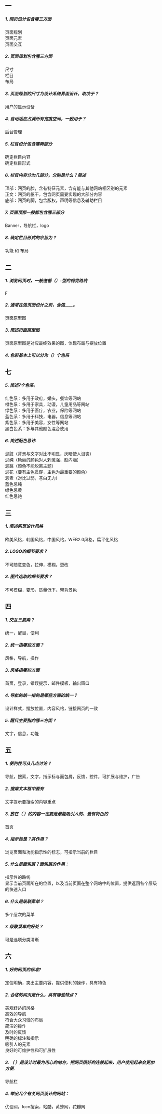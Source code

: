 ## 一
##### 1.	网页设计包含哪三方面
页面规划  
页面元素  
页面交互  
##### 2.	页面规划包含哪三方面
尺寸  
栏目  
布局  
##### 3.	页面规划的尺寸为设计系统界面设计，取决于？
用户的显示设备
##### 4.	自动适应占满所有宽度空间，一般用于？
后台管理
##### 5.	栏目设计包含哪两部分
确定栏目内容  
确定栏目形式  
##### 6.	栏目内容分为几部分，分别是什么？简述
顶部：网页的脸，含有特征元素，含有能与其他网站相区别的元素  
正文：网页的躯干，包含网页需要实现的大部分内容  
底部：网页的脚，包含版权，声明等信息及辅助栏目  
##### 7.	页面顶部一般都包含哪三部分  
Banner，导航栏，logo
##### 8.	确定栏目形式的宗旨为？
功能 和 布局
## 二
##### 1.	浏览网页时，一般遵循（）-型的视觉路线
F
##### 2.	通常在做页面设计之前，会做____。
页面原型图
##### 3.	简述页面原型图
页面原型图是对应最终效果的图，体现布局与摆放位置
##### 4.	色彩基本上可以分为（）个色系
## 七
##### 5.	简述7个色系。
红色系：多用于政府，婚庆，餐饮等网站  
橙色系：多用于家具，动漫，儿童用品等网站  
绿色系：多用于医疗，农业，保险等网站  
蓝色系：多用于科技，电器，信息等网站  
紫色系：多用于美容，女性等网站  
黑白色系：多与其他颜色混合使用  
##### 6.	简述配色忌讳 
忌脏（背景与文字对比不明显，灰暗使人沮丧）  
忌纯（艳丽的颜色对人刺激强，缺内涵）  
忌跳（颜色不能脱离主题）  
忌花（要有主色贯穿，主色为最重要的颜色）  
忌素（对比过弱，苍白无力）  
蓝色忌纯  
绿色忌黄  
红色忌艳  

## 三
##### 1.	简述网页设计风格
欧美风格，韩国风格，中国风格，WEB2.0风格，扁平化风格
##### 2.	LOGO的细节要求？
不可随意变色，拉伸，模糊，更改
##### 3.	图片选取的细节要求？
不可模糊，变形，质量低下，带背景色
## 四
##### 1.	交互三要素？
统一，醒目，便利
##### 2.	统一指哪些方面？
风格，导航，操作
##### 3.	风格指哪些方面
首页，登录，错误提示，邮件模板，输出窗口
##### 4.	导航的统一指的是哪些方面的统一？
设计样式，摆放位置，内容风格，链接网页的一致
##### 5.	醒目主要指的哪三方面？
文字，信息，功能
## 五
##### 1.	便利性可从几点讨论？
导航，搜索，文字，指示标与面包屑，反馈，控件，可扩展与维护，广告
##### 2.	搜索文本框中要有
文字提示要搜索的内容重点
##### 3.	放在（ ）的内容一定要是最能吸引人的、最有特色的
首页
##### 4.	指示标是？其作用？
浏览页面和功能指示性的标志，可指示当前的栏目
##### 5.	什么是面包屑？面包屑的作用：
指示性的路线  
显示当前页面所在的位置，以及当前页面在整个网站中的位置，提供返回各个层级的快速入口
##### 6.	什么是级联菜单？
多个层次的菜单
##### 7.	级联菜单的好处？
可是选项分类清晰
## 六
##### 1.	好的网页的标准?
定位明确，突出主要内容，提供便利的操作，具有特色
##### 2.	合格的网页是什么，具有哪些特点？
美观舒适的风格  
高效的导航  
符合大众习惯的布局  
简洁的操作  
及时的反馈  
明确的标注和指示  
吸引人的元素  
良好的可维护性和可扩展性  
##### 3.	（ ）是设计时最为用心的地方，把网页很好的连接起来，用户使用起来会更加方便.
导航栏
##### 4.	举出几个有关网页设计的网站：
优设网，locn搜索，站酷，黄蜂网，花瓣网

